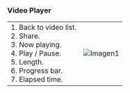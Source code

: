 ### Video Player

|  |  |
|:-------|:-------|
|1. Back to video list.<br> 2. Share.<br> 3. Now playing.<br> 4. Play / Pause.<br> 5. Length.<br> 6. Progress bar.<br> 7. Elapsed time.| ![Imagen1](http://static.energysistem.com/images/manuals/39530/5370875333d62.jpg)|


